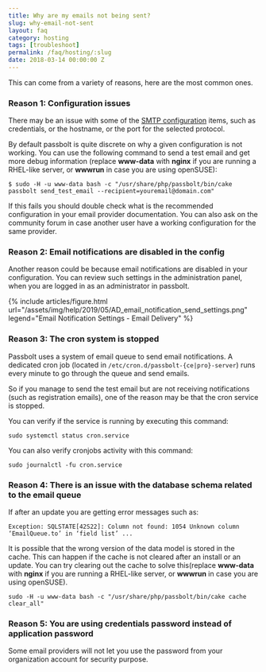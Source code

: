 ```yaml
---
title: Why are my emails not being sent?
slug: why-email-not-sent
layout: faq
category: hosting
tags: [troubleshoot]
permalink: /faq/hosting/:slug
date: 2018-03-14 00:00:00 Z
---
```


This can come from a variety of reasons, here are the most common ones.

### Reason 1: Configuration issues

There may be an issue with some of the [SMTP configuration](/configure/email/setup)
items, such as credentials, or the hostname, or the port for the selected protocol.

By default passbolt is quite discrete on why a given configuration is not working. You can use the following
command to send a test email and get more debug information (replace **www-data** with **nginx** if you are running a RHEL-like server, or **wwwrun** in case you are using openSUSE):

```shell
$ sudo -H -u www-data bash -c "/usr/share/php/passbolt/bin/cake passbolt send_test_email --recipient=youremail@domain.com"
```

If this fails you should double check what is the recommended configuration in your email provider documentation.
You can also ask on the community forum in case another user have a working configuration for the same provider.

### Reason 2: Email notifications are disabled in the config

Another reason could be because email notifications are disabled in your configuration.
You can review such settings in the administration panel, when you are logged in as an administrator in passbolt.

{% include articles/figure.html
    url="/assets/img/help/2019/05/AD_email_notification_send_settings.png"
    legend="Email Notification Settings - Email Delivery"
%}

### Reason 3: The cron system is stopped

Passbolt uses a system of email queue to send email notifications.
A dedicated cron job (located in `/etc/cron.d/passbolt-{ce|pro}-server`) runs every minute to go through the queue and send emails.

So if you manage to send the test email but are not receiving notifications (such as registration emails),
one of the reason may be that the cron service is stopped.

You can verify if the service is running by executing this command:

```
sudo systemctl status cron.service
```

You can also verify cronjobs activity with this command:

```
sudo journalctl -fu cron.service
```
### Reason 4: There is an issue with the database schema related to the email queue

If after an update you are getting error messages such as:
```
Exception: SQLSTATE[42S22]: Column not found: 1054 Unknown column ‘EmailQueue.to’ in ‘field list’ ...
```

It is possible that the wrong version of the data model is stored in the cache. This can happen
if the cache is not cleared after an install or an update. You can try clearing out the cache to solve this(replace **www-data** with **nginx** if you are running a RHEL-like server, or **wwwrun** in case you are using openSUSE).
```
sudo -H -u www-data bash -c "/usr/share/php/passbolt/bin/cake cache clear_all"
```

### Reason 5: You are using credentials password instead of application password

Some email providers will not let you use the password from your organization account for security purpose. 